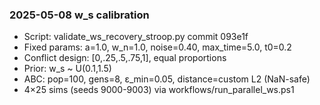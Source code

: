 ### 2025-05-08 w_s calibration
* Script: validate_ws_recovery_stroop.py commit 093e1f
* Fixed params: a=1.0, w_n=1.0, noise=0.40, max_time=5.0, t0=0.2
* Conflict design: [0,.25,.5,.75,1], equal proportions
* Prior: w_s ~ U(0.1,1.5)
* ABC: pop=100, gens=8, ε_min=0.05, distance=custom L2 (NaN-safe)
* 4×25 sims (seeds 9000-9003) via workflows/run_parallel_ws.ps1
